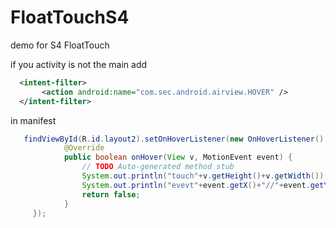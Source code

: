 FloatTouchS4
============

demo for S4 FloatTouch

if you activity is not the main 
add
```xml
  <intent-filter>
       <action android:name="com.sec.android.airview.HOVER" />
  </intent-filter>
``` 
in manifest
```java
   findViewById(R.id.layout2).setOnHoverListener(new OnHoverListener() {
			@Override
			public boolean onHover(View v, MotionEvent event) {
				// TODO Auto-generated method stub
				System.out.println("touch"+v.getHeight()+v.getWidth());
				System.out.println("evevt"+event.getX()+"//"+event.getY());
				return false;
			}
     });
```
